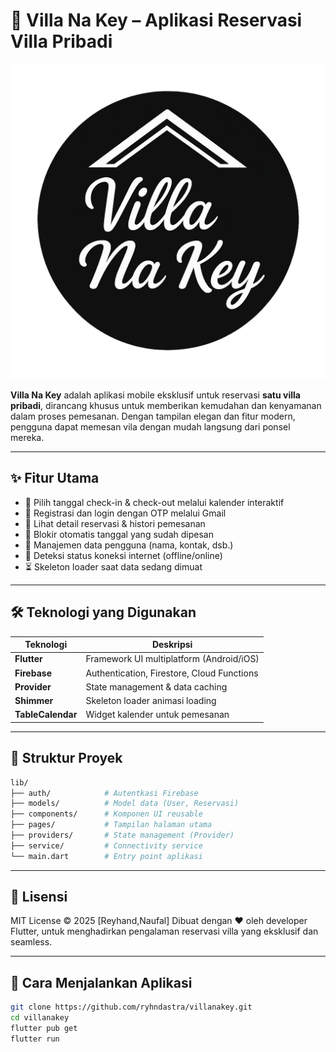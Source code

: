 # 🏡 Villa Na Key – Aplikasi Reservasi Villa Pribadi

![Villa Na Key Logo](assets/images/logoya.png) <!-- Ganti dengan path logo kamu -->

**Villa Na Key** adalah aplikasi mobile eksklusif untuk reservasi **satu villa pribadi**, dirancang khusus untuk memberikan kemudahan dan kenyamanan dalam proses pemesanan. Dengan tampilan elegan dan fitur modern, pengguna dapat memesan vila dengan mudah langsung dari ponsel mereka.

---

## ✨ Fitur Utama

- 📅 Pilih tanggal check-in & check-out melalui kalender interaktif
- 🔐 Registrasi dan login dengan OTP melalui Gmail
- 📄 Lihat detail reservasi & histori pemesanan
- 🚫 Blokir otomatis tanggal yang sudah dipesan
- 🧍 Manajemen data pengguna (nama, kontak, dsb.)
- 📶 Deteksi status koneksi internet (offline/online)
- ⏳ Skeleton loader saat data sedang dimuat

---

## 🛠️ Teknologi yang Digunakan

| Teknologi     | Deskripsi                                  |
|---------------|---------------------------------------------|
| **Flutter**   | Framework UI multiplatform (Android/iOS)    |
| **Firebase**  | Authentication, Firestore, Cloud Functions  |
| **Provider**  | State management & data caching             |
| **Shimmer**   | Skeleton loader animasi loading             |
| **TableCalendar** | Widget kalender untuk pemesanan         |

---

## 📂 Struktur Proyek

```bash
lib/
├── auth/            # Autentkasi Firebase
├── models/          # Model data (User, Reservasi)
├── components/      # Komponen UI reusable
├── pages/           # Tampilan halaman utama
├── providers/       # State management (Provider)
├── service/         # Connectivity service
└── main.dart        # Entry point aplikasi
```

---

## 📄 Lisensi
MIT License © 2025 [Reyhand,Naufal]
Dibuat dengan ❤️ oleh developer Flutter, untuk menghadirkan pengalaman reservasi villa yang eksklusif dan seamless.

---

## 🚀 Cara Menjalankan Aplikasi

```bash
git clone https://github.com/ryhndastra/villanakey.git
cd villanakey
flutter pub get
flutter run
